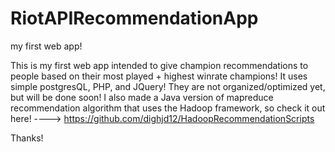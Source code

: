 # RiotAPIRecommendationApp


my first web app!

This is my first web app intended to give champion recommendations to people based on their most played + highest winrate champions! It uses simple postgresQL, PHP, and JQuery! They are not organized/optimized yet, but will be done soon! I also made a Java version of mapreduce recommendation algorithm that uses the Hadoop framework, so check it out here! ----> https://github.com/dighjd12/HadoopRecommendationScripts

Thanks!
